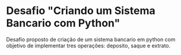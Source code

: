 
# Desafio "Criando um Sistema Bancario com Python"

Desafio proposto de criação de um sistema bancario em python com objetivo de implementar tres operações: deposito, saque e extrato.